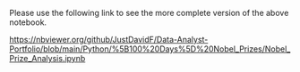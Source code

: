 Please use the following link to see the more complete version of the above notebook.

https://nbviewer.org/github/JustDavidF/Data-Analyst-Portfolio/blob/main/Python/%5B100%20Days%5D%20Nobel_Prizes/Nobel_Prize_Analysis.ipynb
